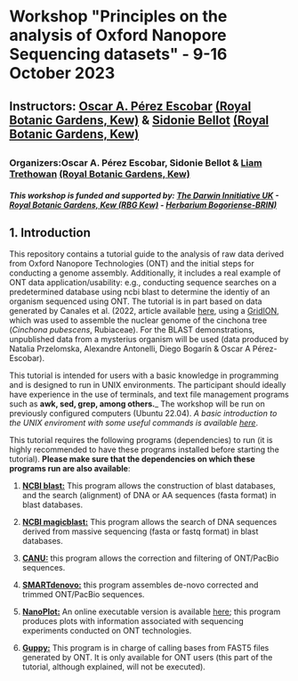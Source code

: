 # Workshop "Principles on the analysis of Oxford Nanopore Sequencing datasets" - 9-16 October 2023
## Instructors: [Oscar A. Pérez Escobar](https://operez-escobar.wixsite.com/orchidevo) [(Royal Botanic Gardens, Kew)](https://scholar.google.co.uk/citations?user=tSzyp6QAAAAJ&hl=en) & [Sidonie Bellot](https://www.kew.org/science/our-science/people/sidonie-bellot) [(Royal Botanic Gardens, Kew)](https://scholar.google.com/citations?user=KREJ2JsAAAAJ) 
## 
### Organizers:Oscar A. Pérez Escobar, Sidonie Bellot & [Liam Trethowan](https://www.kew.org/science/our-science/people/liam-trethowan) [(Royal Botanic Gardens, Kew)](https://scholar.google.com/citations?user=FgqqcMMAAAAJ)
##### This workshop is funded and supported by: [The Darwin Innitiative UK](https://www.darwininitiative.org.uk) - [Royal Botanic Gardens, Kew (RBG Kew)](https://www.kew.org) - [Herbarium Bogoriense-BRIN)](https://brin.go.id/en)

## 1. Introduction
This repository contains a tutorial guide to the analysis of raw data derived from Oxford Nanopore Technologies (ONT) and the initial steps for conducting a genome assembly. Additionally, it includes a real example of ONT data application/usability: e.g., conducting sequence searches on a predetermined database using ncbi blast to determine the identiy of an organism sequenced using ONT. The tutorial is in part based on data generated by Canales et al. (2022, article available [here](https://gigabytejournal.com/articles/71), using a [GridION](https://nanoporetech.com/products/gridion), which was used to assemble the nuclear genome of the cinchona tree (_Cinchona pubescens_, Rubiaceae). For the BLAST demonstrations, unpublished data from a mysterius organism will be used (data produced by Natalia Przelomska, Alexandre Antonelli, Diego Bogarín & Oscar A Pérez-Escobar).

This tutorial is intended for users with a basic knowledge in programming and is designed to run in UNIX environments. The participant should ideally have experience in the use of terminals, and text file management programs such as **awk, sed, grep, among others.**_ The workshop will be run on previously configured computers (Ubuntu 22.04). _A basic introduction to the UNIX enviroment with some useful commands is available [here](https://github.com/siriusb-nox/Taller-Oxford-Nanopore-Dec-2022/blob/main/bash_tutorial.md)_. 

This tutorial requires the following programs (dependencies) to run (it is highly recommended to have these programs installed before starting the tutorial). **Please make sure that the dependencies on which these programs run are also available**:

1. [**NCBI blast:**](https://blast.ncbi.nlm.nih.gov/Blast.cgi?PAGE_TYPE=BlastDocs&DOC_TYPE=Download) This program allows the construction of blast databases, and the search (alignment) of DNA or AA sequences (fasta format) in blast databases. 

2. [**NCBI magicblast:**](https://ncbi.github.io/magicblast/doc/download.html) This program allows the search of DNA sequences derived from massive sequencing (fasta or fastq format) in blast databases.

3. [**CANU:**](https://github.com/marbl/canu) this program allows the correction and filtering of ONT/PacBio sequences.  

4. [**SMARTdenovo:**](https://github.com/ruanjue/smartdenovo) this program assembles de-novo corrected and trimmed ONT/PacBio sequences.

5. [**NanoPlot:**](https://github.com/wdecoster/NanoPlot) An online executable version is available [here](https://nanoplot.bioinf.be/); this program produces plots with information associated with sequencing experiments conducted on ONT technologies.

6. [**Guppy:**](https://nanoporetech.com/nanopore-sequencing-data-analysis) This program is in charge of calling bases from FAST5 files generated by ONT. It is only available for ONT users (this part of the tutorial, although explained, will not be executed).
